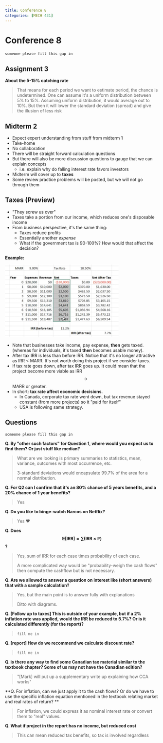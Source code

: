 ```yaml
---
title: Conference 8
categories: [MECH 431]
---
```

# Conference 8

```
someone please fill this gap in
```



## Assignment 3

**About the 5-15% catching rate**

> That means for each period we want to estimate period, the chance is undetermined. One can assume it's a uniform distribution between 5% to 15%.
> Assuming uniform distribution, it would average out to 10%. But then it will lower the standard deviation (spread) and give the illusion of less risk



## Midterm 2

- Expect expert understanding from stuff from midterm 1
- Take-home
- No collaboration
- There will be straight forward calculation questions
- But there will also be more discussion questions to gauge that we can explain concepts
  - i.e. explain why do falling interest rate favors investors
- Midterm will cover up to **taxes**
- Some review practice problems will be posted, but we will not go through them



## Taxes (Preview)

- "They screw us over"
- Taxes take a portion from our income, which reduces one's disposable income
- From business perspective, it's the same thing:
  - Taxes reduce profits
  - Essentially another *expense*
  - What if the government tax is 90-100%? How would that affect the decision?



**Example:**

![1532399872024](assets/1532399872024.png)

- Note that businesses take income, pay expense, **then** gets taxed. (whereas for individuals, it's taxed **then** becomes usable money).
- After tax IRR is less than before IRR. Notice that it's no longer attractive as IRR < MARR. It's not worth doing this project if we consider taxes.
- If tax rate goes down, after tax IRR goes up. It could mean that the project become more viable as IRR$$\rightarrow$$MARR or greater.
- In short: **tax rate affect economic decisions**.
  - In Canada, corporate tax rate went down, but tax revenue stayed constant (from more projects) so it "paid for itself"
  - USA is following same strategy.



## Questions

```
someone please fill this gap in
```



**Q. By "other such factors" for Question 1, where would you expect us to find them? Or just stuff like median?**

> What are we looking is primary summaries to statistics, mean, variance, outcomes with most occurrence, etc.
>
> 3-standard deviations would encapsulate 99.7% of the area for a normal distribution.

**Q. For Q2 can I confirm that  it's an 80% chance of 5 years benefits, and a 20% chance of 1 year benefits?**

> Yes

**Q. Do you like to binge-watch Narcos on Netflix?**

> Yes :heart:

**Q. Does $$\mathbb E[\text{IRR}] = \sum(\text{IRR}\times \mathbb P)$$?**

> Yes, sum of IRR for each case times probability of each case.
>
> A more complicated way would be "probability-weigh the cash flows" then compute the cashflow but is not necessary.

**Q. Are we allowed to answer a question on interest like (short answers) that with a sample calculation?**

> Yes, but the main point is to answer fully with explanations
>
> Ditto with diagrams.

**Q. [Follow up to taxes] This is outside of your example, but if a 2% inflation rate was applied, would the IRR be reduced to 5.7%? Or is it calculated differently (for the report)?**

>`fill me in`

**Q. [report] How do we recommend we calculate discount rate?**

>`fill me in`

**Q. is there any way to find some Canadian tax material similar to the textbook chapter? Some of us may not have the Canadian edition?**

> "[Mark] will put up a supplementary write up explaining how CCA works"

**Q. For inflation, can we just apply it to the cash flows? Or do we have to use the specific inflation equation mentioned in the textbook relating market and real rates of return? **

> For inflation, we could express it as nominal interest rate or convert them to "real" values.

**Q. What if project in the report has no income, but reduced cost**

> This can mean reduced tax benefits, so tax is involved regardless
